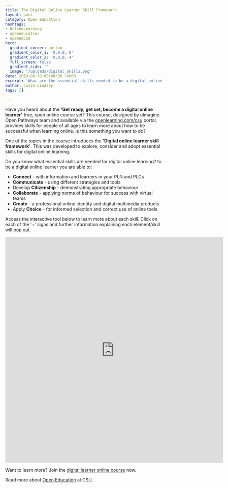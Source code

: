 ```yaml
---
title: The Digital Online Learner Skill Framework
layout: post
category: Open Education
hashtags:
- OnlineLearning
- openeducation
- openedCSU
hero:
  gradient_corner: bottom
  gradient_color_1: '0,0,0,.8'
  gradient_color_2: '0,0,0,.4'
  full_screen: false
  gradient_side: ''
  image: "/uploads/digital_skills.png"
date: 2018-08-30 00:00:00 +0000
excerpt: 'What are the essential skills needed to be a digital online learner? '
author: Julie Lindsay
tags: []

---
```

Have you heard about the **'Get ready, get set, become a digital online learner'** free, open online course yet? This course, designed by uImagine Open Pathways team and available via the [openlearning.com/csu](https://www.openlearning.com/csu/) portal, provides skills for people of all ages to learn more about how to be successful when learning online. Is this something you want to do?

One of the topics in the course introduces the **'Digital online learner skill framework'**. This was developed to explore, consider and adopt essential skills for digital online learning.

Do you know what essential skills are needed for digital online learning? to be a digital online learner you are able to:

* **Connect** - with information and learners in your PLN and PLCs
* **Communicate** - using different strategies and tools
* Develop **Citizenship** - demonstrating appropriate behaviour
* **Collaborate** - applying norms of behaviour for success with virtual teams
* **Create** - a professional online identity and digital multimedia products
* Apply **Choice** - for informed selection and correct use of online tools

Access the interactive tool below to learn more about each skill. Click on each of the '+' signs and further information explaining each element/skill will pop out.

<iframe src="https://h5p.csu.edu.au/openlearningtasters/wp-admin/admin-ajax.php?action=h5p_embed&id=7" width="686" height="711" frameborder="0" allowfullscreen="allowfullscreen"></iframe><script src="https://h5p.csu.edu.au/openlearningtasters/wp-content/plugins/h5p/h5p-php-library/js/h5p-resizer.js" charset="UTF-8"></script>

Want to learn more? Join the [digital learner online course]() now.

Read more about [Open Education]() at CSU.